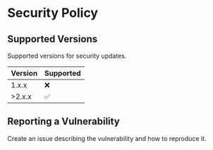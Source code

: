 # Security Policy

## Supported Versions

Supported versions for security updates.

| Version | Supported          |
| ------- | ------------------ |
| 1.x.x   | ❌                 |
| >2.x.x  | :white_check_mark: |


## Reporting a Vulnerability

Create an issue describing the vulnerability and how to reproduce it.
